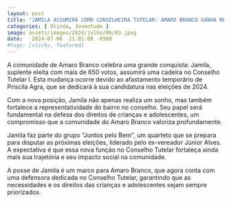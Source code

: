 ```yaml
---
layout: post
title: "JAMILA ASSUMIRÁ COMO CONSELHEIRA TUTELAR: AMARO BRANCO GANHA REPRESENTANTE NA DEFESA DOS DIREITOS DE CRIANÇAS E ADOLESCENTES"
categories: [ Olinda, Juventude ]
image: assets/images/2024/julho/06/03.jpeg
date:   2024-07-06  21:01:00 -0300
#tags: [sticky, featured]
---
```

A comunidade de Amaro Branco celebra uma grande conquista: Jamila, suplente eleita com mais de 650 votos, assumirá uma cadeira no Conselho Tutelar I. Esta mudança ocorre devido ao afastamento temporário de Priscila Agra, que se dedicará à sua candidatura nas eleições de 2024.

Com a nova posição, Jamila não apenas realiza um sonho, mas também fortalece a representatividade do bairro no conselho. Seu papel será fundamental na defesa dos direitos de crianças e adolescentes, um compromisso que a comunidade do Amaro Branco valoriza profundamente.

Jamila faz parte do grupo "Juntos pelo Bem", um quarteto que se prepara para disputar as próximas eleições, liderado pelo ex-vereador Júnior Alves. A expectativa é que essa nova função no Conselho Tutelar fortaleça ainda mais sua trajetória e seu impacto social na comunidade.

A posse de Jamila é um marco para Amaro Branco, que agora conta com uma defensora dedicada no Conselho Tutelar, garantindo que as necessidades e os direitos das crianças e adolescentes sejam sempre priorizados.